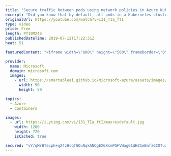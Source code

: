 ```yaml
---
title: "Secure traffic between pods using network policies in Azure Kubernetes Service (AKS) | Azure Friday"
excerpt: "Did you know that by default, all pods in a Kubernetes cluster will accept traffic from any source? Now, with network policies available out-of-the-box in Azure Kubernetes Service you can isolate pods, control egress & ingress traffic, and secure your workloads. Saurya Das is here to show us how it works."
originalUrl: https://youtube.com/watch?v=131_TIa_ftI
type: video
price: Free
length: PT10M24S
publishedDateTime: 2019-07-12T17:22:31Z
heat: 51

featuredContent: "<iframe width=\"800\" height=\"500\" frameborder=\"0\" src=\"https://www.youtube.com/embed/131_TIa_ftI\" allow=\"accelerometer; autoplay; encrypted-media; gyroscope; picture-in-picture\" allowfullscreen></iframe>"

provider:
  name: Microsoft
  domain: microsoft.com
  images:
    - url: https://smartableai.github.io/microsoft-azure/assets/images/organizations/microsoft.com-50x50.jpg
      width: 50
      height: 50

topics:
  - Azure
  - Containers

images:
  - url: https://i.ytimg.com/vi/131_TIa_ftI/maxresdefault.jpg
    width: 1280
    height: 720
    isCached: true

secured: "vY/qMrBTecph+q24zHcqfGOuNqkANOgEXGXsmPGFVWag61dHZ1mBnfzGCOTuZbMKDx3BSks25Lpgse4KR/383lzgNV0sf8esj1QezMlGmYfwPJLW9Eki7G2mCR+6LzHWNAIw9t6FOzPuqEXKJO3PTlimSzoUhVCPz6l7cSNMys9TqyjBr9qRWMkDt8Ktz0WEt59Ge45jfiYRdpbyz9JERRZzkAzYVfUMkSpBzI71WsTInejfqXdZee84iz+jNoy/Te+A5EQEbp+w0cVw07DDVnqI2Mm/yh3OPnW+ssnJuPyXXluHTgBaFQZ0m7P0hIWhGtpCvN+wyhV6PNRU2Oqs2EoCIC84jag7lrq3d+lVgvtUHEZF8W03bOMaDWacEztha5vv8g2uJwJhu7xFAYd9o9uLB3TQVnWZZG9TpqB7AQg=;MNhiPy6wmZkFQAo2zFva4g=="
---
```


